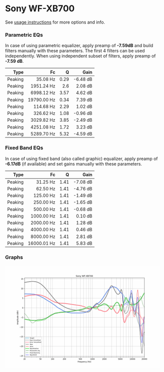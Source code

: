 # Sony WF-XB700
See [usage instructions](https://github.com/jaakkopasanen/AutoEq#usage) for more options and info.

### Parametric EQs
In case of using parametric equalizer, apply preamp of **-7.59dB** and build filters manually
with these parameters. The first 4 filters can be used independently.
When using independent subset of filters, apply preamp of **-7.59 dB**.

| Type    | Fc          |    Q | Gain     |
|--------:|------------:|-----:|---------:|
| Peaking | 35.08 Hz    | 0.29 | -6.48 dB |
| Peaking | 1951.24 Hz  | 2.6  | 2.08 dB  |
| Peaking | 6998.12 Hz  | 3.57 | 4.62 dB  |
| Peaking | 19790.00 Hz | 0.34 | 7.39 dB  |
| Peaking | 114.68 Hz   | 2.29 | 1.02 dB  |
| Peaking | 326.62 Hz   | 1.08 | -0.96 dB |
| Peaking | 3029.82 Hz  | 3.85 | -2.49 dB |
| Peaking | 4251.08 Hz  | 1.72 | 3.23 dB  |
| Peaking | 5289.70 Hz  | 5.32 | -4.59 dB |

### Fixed Band EQs
In case of using fixed band (also called graphic) equalizer, apply preamp of **-6.17dB**
(if available) and set gains manually with these parameters.

| Type    | Fc          |    Q | Gain     |
|--------:|------------:|-----:|---------:|
| Peaking | 31.25 Hz    | 1.41 | -7.08 dB |
| Peaking | 62.50 Hz    | 1.41 | -4.76 dB |
| Peaking | 125.00 Hz   | 1.41 | -1.49 dB |
| Peaking | 250.00 Hz   | 1.41 | -1.65 dB |
| Peaking | 500.00 Hz   | 1.41 | -0.68 dB |
| Peaking | 1000.00 Hz  | 1.41 | 0.10 dB  |
| Peaking | 2000.00 Hz  | 1.41 | 1.28 dB  |
| Peaking | 4000.00 Hz  | 1.41 | 0.46 dB  |
| Peaking | 8000.00 Hz  | 1.41 | 2.81 dB  |
| Peaking | 16000.01 Hz | 1.41 | 5.83 dB  |

### Graphs
![](./Sony%20WF-XB700.png)